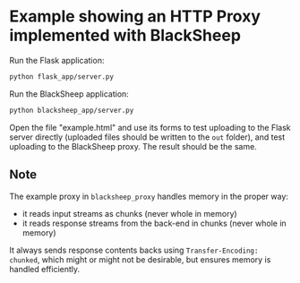 # Example showing an HTTP Proxy implemented with BlackSheep

Run the Flask application:

```bash
python flask_app/server.py
```

Run the BlackSheep application:

```bash
python blacksheep_app/server.py
```

Open the file "example.html" and use its forms to test uploading to the Flask
server directly (uploaded files should be written to the `out` folder), and
test uploading to the BlackSheep proxy. The result should be the same.

## Note
The example proxy in `blacksheep_proxy` handles memory in the proper way:

- it reads input streams as chunks (never whole in memory)
- it reads response streams from the back-end in chunks (never whole in memory)

It always sends response contents backs using `Transfer-Encoding: chunked`,
which might or might not be desirable, but ensures memory is handled
efficiently.
